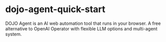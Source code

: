 # dojo-agent-quick-start
DOJO Agent is an AI web automation tool that runs in your browser. A free alternative to OpenAI Operator with flexible LLM options and multi-agent system.
